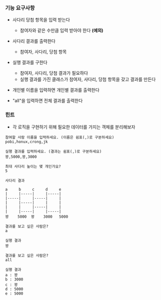### 기능 요구사항
- 사다리 당첨 항목을 입력 받는다
  - 참여자와 같은 수만큼 입력 받아야 한다 **(예외)**


- 사다리 결과를 출력한다
  - 참여자, 사다리, 당첨 항목


- 실행 결과를 구한다
  - 참여자, 사다리, 당첨 결과가 필요하다
  - 실행 결과를 가진 클래스가 참여자, 사다리, 당첨 항목을 갖고 결과를 만든다
  


- 개인별 이름을 입력하면 개인별 결과를 출력한다


- "all"을 입력하면 전체 결과를 출력한다

### 힌트
- 각 로직을 구현하기 위해 필요한 데이터를 가지는 객체를 분리해보자
```
참여할 사람 이름을 입력하세요. (이름은 쉼표(,)로 구분하세요)
pobi,honux,crong,jk

실행 결과를 입력하세요. (결과는 쉼표(,)로 구분하세요)
꽝,5000,꽝,3000

최대 사다리 높이는 몇 개인가요?
5

사다리 결과

a     b     c     d     e
|     |-----|     |-----|
|-----|     |-----|     |
|     |-----|     |     |
|     |     |-----|     |
|     |-----|     |-----|
꽝    5000  꽝    3000   5000

결과를 보고 싶은 사람은?
a

실행 결과
꽝

결과를 보고 싶은 사람은?
all

실행 결과
a : 꽝
b : 3000
c : 꽝
d : 5000
e : 5000

```